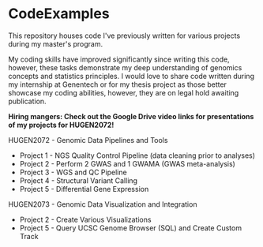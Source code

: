 # CodeExamples

This repository houses code I've previously written for various projects during my master's program. 

My coding skills have improved significantly since writing this code, however, these tasks demonstrate my deep understanding of genomics concepts and statistics principles. I would love to share code written during my internship at Genentech or for my thesis project as those better showcase my coding abilities, however, they are on legal hold awaiting publication.

**Hiring mangers: Check out the Google Drive video links for presentations of my projects for HUGEN2072!**

HUGEN2072 - Genomic Data Pipelines and Tools
* Project 1 - NGS Quality Control Pipeline (data cleaning prior to analyses)
* Project 2 - Perform 2 GWAS and 1 GWAMA (GWAS meta-analysis)
* Project 3 - WGS and QC Pipeline
* Project 4 - Structural Variant Calling
* Project 5 - Differential Gene Expression

HUGEN2073 - Genomic Data Visualization and Integration
* Project 2 - Create Various Visualizations
* Project 5 - Query UCSC Genome Browser (SQL) and Create Custom Track
